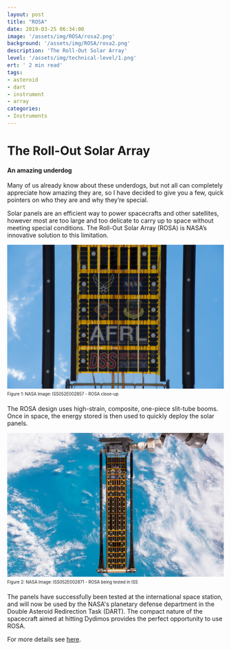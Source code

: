 ```yaml
---
layout: post
title: "ROSA"
date: 2019-03-25 06:34:00
image: '/assets/img/ROSA/rosa2.png'
background: '/assets/img/ROSA/rosa2.png'
description: 'The Roll-Out Solar Array'
level: '/assets/img/technical-level/1.png'
ert: ' 2 min read'
tags:
- asteroid
- dart
- instrument
- array
categories:
- Instruments
---
```


# The Roll-Out Solar Array
#### An amazing underdog
Many of us already know about these underdogs, but not all can completely appreciate how amazing they are, so I have decided to give you a few, quick pointers on who they are and why they’re special.

Solar panels are an efficient way to power spacecrafts and other satellites, however most are too large and too delicate to carry up to space without meeting special conditions. The Roll-Out Solar Array (ROSA) is NASA’s innovative solution to this limitation.

![ NASA Image: ISS052E002857 - ROSA close-up](/assets/img/ROSA/solar_arr.jpg)<sub><sup>Figure 1: NASA Image: ISS052E002857 - ROSA close-up </sup></sub>

The ROSA design uses high-strain, composite, one-piece slit-tube booms. Once in space, the energy stored is then used to quickly deploy the solar panels.

![NASA Image: ISS052E002871 - ROSA being tested in ISS](/assets/img/ROSA/ROSA_testing.jpg)<sub><sup>Figure 2: NASA Image: ISS052E002871 - ROSA being tested in ISS </sup></sub>

The panels have successfully been tested at the international space station, and will now be used by the NASA's planetary defense department in the Double Asteroid Redirection Task (DART). The compact nature of the spacecraft aimed at hitting Dydimos provides the perfect opportunity to use ROSA. 

For more details see [here](https://www.nasa.gov/mission_pages/station/research/experiments/2139.html).